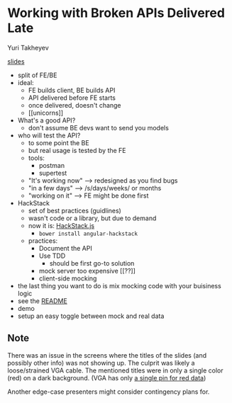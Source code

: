 Working with Broken APIs Delivered Late
=======================================

Yuri Takheyev

[slides](http://yto.io/xngu)

* split of FE/BE
* ideal:
    * FE builds client, BE builds API
    * API delivered before FE starts
    * once delivered, doesn't change
    * [[unicorns]]
* What's a good API?
    * don't assume BE devs want to send you models
* who will test the API?
    * to some point the BE
    * but real usage is tested by the FE
    * tools:
        * postman
        * supertest
    * "It's working now" --> redesigned as you find bugs
    * "in a few days" --> /s/days/weeks/ or months
    * "working on it" --> FE might be done first
* HackStack
    * set of best practices (guidlines)
    * wasn't code or a library, but due to demand
    * now it is: [HackStack.js](https://github.com/rangle/hackstack)
        * `bower install angular-hackstack`
    * practices:
        * Document the API
        * Use TDD
            * should be first go-to solution
        * mock server too expensive [[??]]
        * client-side mocking
* the last thing you want to do is mix mocking code with your buisiness logic
* see the [README](https://github.com/rangle/hackstack/blob/master/README.md)
* demo
* setup an easy toggle between mock and real data

Note
----
There was an issue in the screens where the titles of the slides (and possibly other info) was not showing up. The culprit was likely a loose/strained VGA cable. The mentioned titles were in only a single color (red) on a dark background. (VGA has only [a single pin for red data](http://pinouts.ru/Video/Vga15_pinout.shtml))

Another edge-case presenters might consider contingency plans for.

